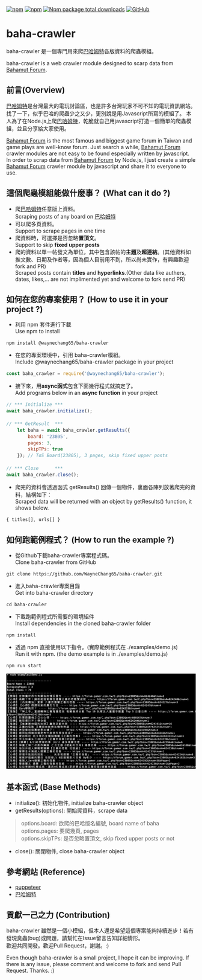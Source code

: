 [![npm](https://img.shields.io/npm/v/@waynechang65/baha-crawler.svg)](https://www.npmjs.com/package/@waynechang65/baha-crawler)
[![npm](https://img.shields.io/npm/dm/@waynechang65/baha-crawler.svg)](https://www.npmjs.com/package/@waynechang65/baha-crawler)
[![Npm package total downloads](https://badgen.net/npm/dt/@waynechang65/baha-crawler)](https://npmjs.ccom/package/@waynechang65/baha-crawler)
[![GitHub](https://img.shields.io/github/license/waynechang65/baha-crawler.svg)](https://github.com/WayneChang65/baha-crawler/)

# baha-crawler

baha-crawler 是一個專門用來爬[巴哈姆特](https://www.gamer.com.tw/)各版資料的爬蟲模組。  
  
baha-crawler is a web crawler module designed to scarp data from [Bahamut Forum](https://www.gamer.com.tw/).

## 前言(Overview)

[巴哈姆特](https://www.gamer.com.tw/)是台灣最大的電玩討論區，也是許多台灣玩家不可不知的電玩資訊網站。
找了一下，似乎巴哈的爬蟲少之又少，更別說是用Javascript所寫的模組了。
本人為了在Node.js上爬[巴哈姆特](https://www.gamer.com.tw/)，乾脆就自己用javascript打造一個簡單的爬蟲模組，並且分享給大家使用。  
  
[Bahamut Forum](https://www.gamer.com.tw/) is the most famous and biggest game forum in Taiwan and game plays are well-know forum.
Just search a while, [Bahamut Forum](https://www.gamer.com.tw/) crawler modules are not easy to be found especially written by javascript.  
In order to scrap data from [Bahamut Forum](https://www.gamer.com.tw/) by Node.js, 
I just create a simple [Bahamut Forum](https://www.gamer.com.tw/) crawler module by javascript and share it to everyone to use.

## 這個爬蟲模組能做什麼事？ (What can it do ?)

* 爬[巴哈姆特](https://www.gamer.com.tw/)任意版上資料。  
Scraping posts of any board on [巴哈姆特](https://www.gamer.com.tw/)  
* 可以爬多頁資料。  
Support to scrape pages in one time  
* 爬資料時，可選擇是否忽略**置頂文**。  
Support to skip **fixed upper posts**  
* 爬的資料以單一帖發文為單位，其中包含該帖的**主題**及**超連結**。(其他資料如推文數、日期及作者等，因為個人目前用不到，所以尚未實作，有興趣歡迎fork and PR)  
Scraped posts contain **titles** and **hyperlinks**.(Other data like authers, dates, likes,... are not implimented yet and welcome to fork send PR)

## 如何在您的專案使用？ (How to use it in your project ?)

* 利用 npm 套件進行下載  
Use npm to install  

```
npm install @waynechang65/baha-crawler
```

* 在您的專案環境中，引用 baha-crawler模組。  
Include @waynechang65/baha-crawler package in your project

```javascript
const baha_crawler = require('@waynechang65/baha-crawler');
```

* 接下來，用**async函式**包含下面幾行程式就搞定了。  
Add programs below in an **async function** in your project  

```javascript
// *** Initialize ***  
await baha_crawler.initialize();

// *** GetResult  ***
    let baha = await baha_crawler.getResults({
        board: '23805',
        pages: 3,
        skipTPs: true
    }); // ToS Board(23805), 3 pages, skip fixed upper posts

// *** Close      ***
await baha_crawler.close();
```

* 爬完的資料會透過函式 getResults() 回傳一個物件，裏面各陣列放著爬完的資料，結構如下：  
Scraped data will be returned with an object by getResults() function, it shows below.

```javascript
{ titles[], urls[] }
```

## 如何跑範例程式？ (How to run the example ?)

* 從Github下載baha-crawler專案程式碼。  
Clone baha-crawler from GitHub

```
git clone https://github.com/WayneChang65/baha-crawler.git
```

* 進入baha-crawler專案目錄  
Get into baha-crawler directory

```
cd baha-crawler
```

* 下載跑範例程式所需要的環境組件  
Install dependencies in the cloned baha-crawler folder

```
npm install
```

* 透過 npm 直接使用以下指令。(實際範例程式在 ./examples/demo.js)  
Run it with npm. (the demo example is in ./examples/demo.js)

```
npm run start
```  

![image](https://raw.githubusercontent.com/WayneChang65/baha-crawler/master/img/demo_result.png)  

## 基本函式 (Base Methods)

* initialize(): 初始化物件, initialize baha-crawler object
* getResults(options): 開始爬資料，scrape data

> options.board: 欲爬的巴哈版名編號, board name of baha  
> options.pages: 要爬幾頁, pages  
> options.skipTPs: 是否忽略置頂文, skip fixed upper posts or not  

* close(): 關閉物件, close baha-crawler object

## 參考網站 (Reference)

* [puppeteer](https://github.com/GoogleChrome/puppeteer)
* [巴哈姆特](https://www.gamer.com.tw/)

## 貢獻一己之力 (Contribution)

baha-crawler 雖然是一個小模組，但本人還是希望這個專案能夠持續進步！若有發現臭蟲(bug)或問題，請幫忙在Issue留言告知詳細情形。  
歡迎共同開發。歡迎Pull Request，謝謝。:)

Even though baha-crawler is a small project, I hope it can be improving. If there is any issue, please comment and welcome to fork and send Pull Request. Thanks. :)
